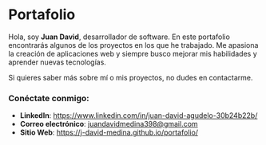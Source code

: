 # Portafolio 

Hola, soy **Juan David**, desarrollador de software. En este portafolio encontrarás algunos de los proyectos en los que he trabajado. Me apasiona la creación de aplicaciones web y siempre busco mejorar mis habilidades y aprender nuevas tecnologías.

Si quieres saber más sobre mí o mis proyectos, no dudes en contactarme.

### Conéctate conmigo:
- **LinkedIn**: https://www.linkedin.com/in/juan-david-agudelo-30b24b22b/
- **Correo electrónico**: juandavidmedina398@gmail.com
- **Sitio Web**: https://j-david-medina.github.io/portafolio/

